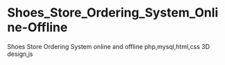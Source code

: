 # Shoes_Store_Ordering_System_Online-Offline
Shoes Store Ordering System online and offline php,mysql,html,css 3D design,js 
